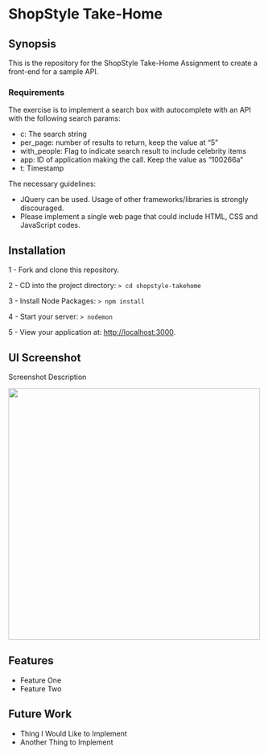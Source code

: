 # ShopStyle Take-Home

## Synopsis

This is the repository for the ShopStyle Take-Home Assignment to create a front-end for a sample API.

### Requirements

The exercise is to implement a search box with autocomplete with an API with the following search params:

- c​: The search string
- per_page​: number of results to return, keep the value at “5”
- with_people​: Flag to indicate search result to include celebrity items
- app​: ID of application making the call. Keep the value as “100266a“
- t​: Timestamp

The necessary guidelines:

- JQuery can be used. Usage of other frameworks/libraries is strongly discouraged.
- Please implement a single web page that could include HTML, CSS and JavaScript codes.

## Installation

1 - Fork and clone this repository.

2 - CD into the project directory: ```> cd shopstyle-takehome```

3 - Install Node Packages: ```> npm install```

4 - Start your server: ```> nodemon```

5 - View your application at: [http://localhost:3000](http://localhost:3000/).


## UI Screenshot

Screenshot Description

<img src='http://i.imgur.com/REPLACE.jpg' width=500px>


## Features

- Feature One
- Feature Two

## Future Work

- Thing I Would Like to Implement
- Another Thing to Implement